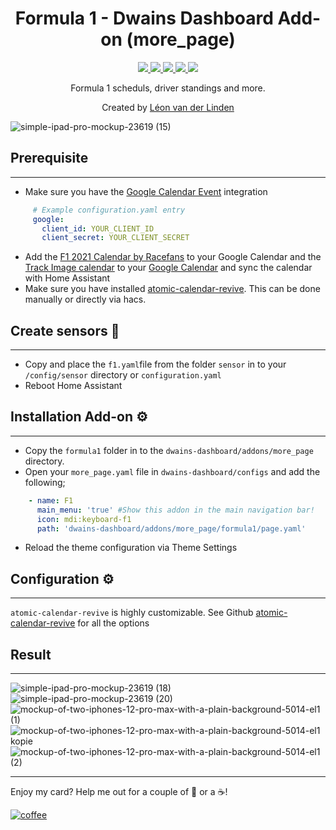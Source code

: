 <h1 align="center">Formula 1 - Dwains Dashboard Add-on (more_page)</h1>

<p align="center">
  <a href="https://dwainscheeren.github.io/dwains-lovelace-dashboard/">
    <img src="https://img.shields.io/badge/Dwains%20Dashboard-Default-299ec2.svg" />
  </a>
  <a href="https://github.com/LRvdLinden/LRvdLinden/f1_dd_addon">
    <img src="https://img.shields.io/github/v/release/LRvdLinden/f1_dd_addon" />
  </a>
      <a href="https://github.com/LRvdLinden/f1_dd_addon/commits">
    <img src="https://img.shields.io/github/last-commit/LRvdLinden/f1_dd_addon.svg?style=plasticr" />
  </a>
    <a href="https://github.com/LRvdLinden/">
    <img src="https://img.shields.io/github/followers/LRvdLinden?style=social" />
    </a>
    <a href="https://discord.gg/7yt64uX">
    <img src="https://img.shields.io/discord/688401603811999885" />
</a>
</p>

<p align="center">Formula 1 scheduls, driver standings and more.</p>

<p align="center">Created by <a href="https://github.com/LRvdLinden">Léon van der Linden</a>
</p> 


![simple-ipad-pro-mockup-23619 (15)](https://user-images.githubusercontent.com/77990847/118811866-cb06b700-b8ad-11eb-86b1-99b949a0899e.png)




## Prerequisite
---
- Make sure you have the [Google Calendar Event](https://www.home-assistant.io/integrations/calendar.google/) integration
```yaml
     # Example configuration.yaml entry
     google:
       client_id: YOUR_CLIENT_ID
       client_secret: YOUR_CLIENT_SECRET
```
- Add the [F1 2021 Calendar by Racefans](https://www.racefans.net/contact/f1-fanatic-calendar/) to your Google Calendar and the [Track Image calendar](https://calendar.google.com/calendar/ical/vj31lmvf0g2inn2r5494imm3dc%40group.calendar.google.com/public/basic.ics) to your [Google Calendar](https://marksie1988.github.io/atomic-calendar-revive/options/main-options.html) and sync the calendar with Home Assistant
- Make sure you have installed [atomic-calendar-revive](https://marksie1988.github.io/atomic-calendar-revive/options/main-options.html). This can be done manually or directly via hacs.


## Create sensors 🔧
---
- Copy and place the `f1.yaml`file from the folder `sensor` in to your `/config/sensor` directory or `configuration.yaml`
- Reboot Home Assistant


## Installation Add-on ⚙️
---
- Copy the `formula1` folder in to the `dwains-dashboard/addons/more_page` directory.
- Open your `more_page.yaml` file in `dwains-dashboard/configs` and add the following;
 ```yaml
     - name: F1
       main_menu: 'true' #Show this addon in the main navigation bar!
       icon: mdi:keyboard-f1
       path: 'dwains-dashboard/addons/more_page/formula1/page.yaml'
```
- Reload the theme configuration via Theme Settings


## Configuration ⚙️
---
`atomic-calendar-revive` is highly customizable. See Github [atomic-calendar-revive](https://marksie1988.github.io/atomic-calendar-revive/options/main-options.html) for all the options

## Result
---

![simple-ipad-pro-mockup-23619 (18)](https://user-images.githubusercontent.com/77990847/118811967-e8d41c00-b8ad-11eb-9421-514e3af2372a.png)
![simple-ipad-pro-mockup-23619 (20)](https://user-images.githubusercontent.com/77990847/118814322-52edc080-b8b0-11eb-8202-f6edaae5d188.png)
![mockup-of-two-iphones-12-pro-max-with-a-plain-background-5014-el1 (1)](https://user-images.githubusercontent.com/77990847/118715870-6fdcb200-b824-11eb-8adb-fe7755e16f04.png)
![mockup-of-two-iphones-12-pro-max-with-a-plain-background-5014-el1 kopie](https://user-images.githubusercontent.com/77990847/118715872-723f0c00-b824-11eb-8e1c-a5bc75639339.png)
![mockup-of-two-iphones-12-pro-max-with-a-plain-background-5014-el1 (2)](https://user-images.githubusercontent.com/77990847/118715848-68b5a400-b824-11eb-8542-fbe7389f8e22.png)









---
Enjoy my card? Help me out for a couple of :beers: or a :coffee:!

[![coffee](https://www.buymeacoffee.com/assets/img/custom_images/black_img.png)](https://www.buymeacoffee.com/LRvdLinden)
